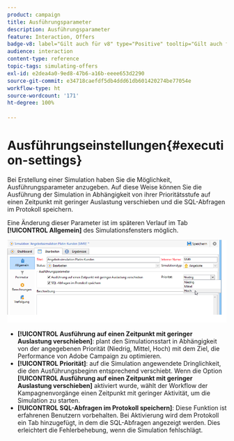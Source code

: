 ```yaml
---
product: campaign
title: Ausführungsparameter
description: Ausführungsparameter
feature: Interaction, Offers
badge-v8: label="Gilt auch für v8" type="Positive" tooltip="Gilt auch für Campaign v8"
audience: interaction
content-type: reference
topic-tags: simulating-offers
exl-id: e2dea4a0-9ed8-47b6-a16b-eeee653d2290
source-git-commit: e34718caefdf5db4ddd61db601420274be77054e
workflow-type: ht
source-wordcount: '171'
ht-degree: 100%

---
```


# Ausführungseinstellungen{#execution-settings}



Bei Erstellung einer Simulation haben Sie die Möglichkeit, Ausführungsparameter anzugeben. Auf diese Weise können Sie die Ausführung der Simulation in Abhängigkeit von ihrer Prioritätsstufe auf einen Zeitpunkt mit geringer Auslastung verschieben und die SQL-Abfragen im Protokoll speichern.

Eine Änderung dieser Parameter ist im späteren Verlauf im Tab **[!UICONTROL Allgemein]** des Simulationsfensters möglich.

![](assets/offer_simulation_008.png)

* **[!UICONTROL Ausführung auf einen Zeitpunkt mit geringer Auslastung verschieben]**: plant den Simulationsstart in Abhängigkeit von der angegebenen Priorität (Niedrig, Mittel, Hoch) mit dem Ziel, die Performance von Adobe Campaign zu optimieren.
* **[!UICONTROL Priorität]**: auf die Simulation angewendete Dringlichkeit, die den Ausführungsbeginn entsprechend verschiebt. Wenn die Option **[!UICONTROL Ausführung auf einen Zeitpunkt mit geringer Auslastung verschieben]** aktiviert wurde, wählt der Workflow der Kampagnenvorgänge einen Zeitpunkt mit geringer Aktivität, um die Simulation zu starten.
* **[!UICONTROL SQL-Abfragen im Protokoll speichern]**: Diese Funktion ist erfahrenen Benutzern vorbehalten. Bei Aktivierung wird dem Protokoll ein Tab hinzugefügt, in dem die SQL-Abfragen angezeigt werden. Dies erleichtert die Fehlerbehebung, wenn die Simulation fehlschlägt.
